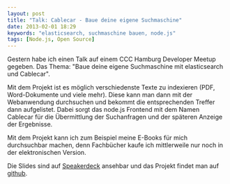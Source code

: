```yaml
---
layout: post
title: "Talk: Cablecar - Baue deine eigene Suchmaschine"
date: 2013-02-01 18:29
keywords: "elasticsearch, suchmaschine bauen, node.js"
tags: [Node.js, Open Source]
---
```


Gestern habe ich einen Talk auf einem CCC Hamburg Developer Meetup gegeben. Das Thema: "Baue deine eigene Suchmaschine mit elasticsearch und Cablecar".

<!-- more -->

Mit dem Projekt ist es möglich verschiedenste Texte zu indexieren (PDF, Word-Dokumente und viele mehr). Diese kann man dann mit der Webanwendung durchsuchen und bekommt die entsprechenden Treffer dann aufgelistet. Dabei sorgt das node.js Frontend mit dem Namen Cablecar für die Übermittlung der Suchanfragen und der späteren Anzeige der Ergebnisse.

Mit dem Projekt kann ich zum Beispiel meine E-Books für mich durchsuchbar machen, denn Fachbücher kaufe ich mittlerweile nur noch in der elektronischen Version.

Die Slides sind auf <a href="https://speakerdeck.com/robertkowalski/cablecar-run-your-own-search-engine-today" rel="nofollow">Speakerdeck</a> ansehbar und das Projekt findet man auf <a href="https://github.com/hamburg-honeybadgers/cablecar" rel="nofollow">github</a>.
